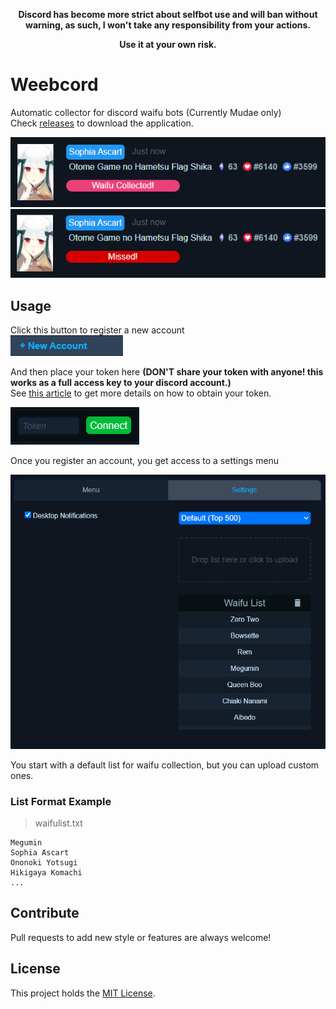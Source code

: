 **<p style="text-align: center;">Discord has become more strict about selfbot use and will ban without warning, as such, I won't take any responsibility from your actions.</p>**
**<p style="text-align: center;">Use it at your own risk.</p>**

Weebcord
========

Automatic collector for discord waifu bots (Currently Mudae only)<br>
Check [releases](https://github.com/Kevinwkz/weebcord/releases) to download the application.

![collect](assets/markdown/collect.png)
![miss](assets/markdown/miss.png)

Usage
-----
Click this button to register a new account<br>
![new](assets/markdown/newAccount.png)
<br>

And then place your token here **(DON'T share your token with anyone! this works as a full access key to your discord account.)**<br>
See [this article](https://discordhelp.net/discord-token) to get more details on how to obtain your token.<br>

![token](assets/markdown/token.png)

Once you register an account, you get access to a settings menu

![settings](assets/markdown/firstSettings.png)

You start with a default list for waifu collection, but you can upload custom ones.

### List Format Example
> waifulist.txt
```
Megumin
Sophia Ascart
Ononoki Yotsugi
Hikigaya Komachi
...
```

Contribute
----------
Pull requests to add new style or features are always welcome!

License
-------
This project holds the [MIT License](LICENSE).
